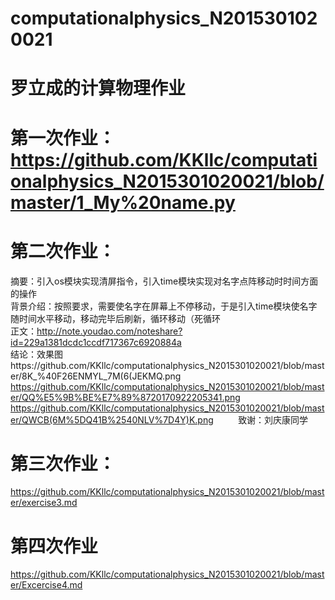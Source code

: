 # computationalphysics_N2015301020021
# 罗立成的计算物理作业
# 第一次作业：https://github.com/KKllc/computationalphysics_N2015301020021/blob/master/1_My%20name.py
# 第二次作业：   
摘要：引入os模块实现清屏指令，引入time模块实现对名字点阵移动时时间方面的操作  
背景介绍：按照要求，需要使名字在屏幕上不停移动，于是引入time模块使名字随时间水平移动，移动完毕后刷新，循环移动（死循环  
正文：http://note.youdao.com/noteshare?id=229a1381dcdc1ccdf717367c6920884a  
结论：效果图https://github.com/KKllc/computationalphysics_N2015301020021/blob/master/8K_%40F26ENMYL_7M(6(JEKMQ.png  
https://github.com/KKllc/computationalphysics_N2015301020021/blob/master/QQ%E5%9B%BE%E7%89%8720170922205341.png
       https://github.com/KKllc/computationalphysics_N2015301020021/blob/master/QWCB(6M%5DQ41B%2540NLV%7D4Y)K.png
          致谢：刘庆康同学
# 第三次作业：  
https://github.com/KKllc/computationalphysics_N2015301020021/blob/master/exercise3.md
# 第四次作业  
https://github.com/KKllc/computationalphysics_N2015301020021/blob/master/Excercise4.md
